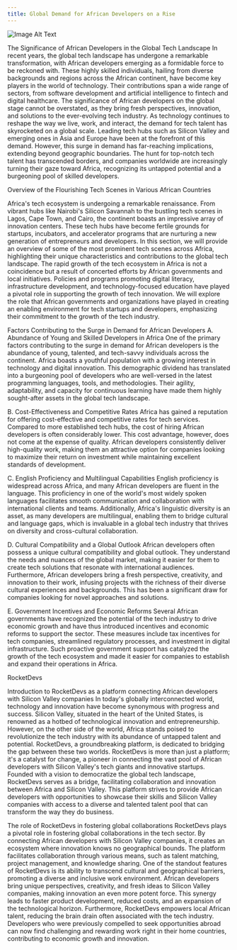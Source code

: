 ```yaml
---
title: Global Demand for African Developers on a Rise
---
```


![Image Alt Text](/blog/assets/article3/image1.jpeg#center)

The Significance of African Developers in the Global Tech Landscape
In recent years, the global tech landscape has undergone a remarkable transformation, with African developers emerging as a formidable force to be reckoned with. These highly skilled individuals, hailing from diverse backgrounds and regions across the African continent, have become key players in the world of technology. Their contributions span a wide range of sectors, from software development and artificial intelligence to fintech and digital healthcare. The significance of African developers on the global stage cannot be overstated, as they bring fresh perspectives, innovation, and solutions to the ever-evolving tech industry.
As technology continues to reshape the way we live, work, and interact, the demand for tech talent has skyrocketed on a global scale. Leading tech hubs such as Silicon Valley and emerging ones in Asia and Europe have been at the forefront of this demand. However, this surge in demand has far-reaching implications, extending beyond geographic boundaries. The hunt for top-notch tech talent has transcended borders, and companies worldwide are increasingly turning their gaze toward Africa, recognizing its untapped potential and a burgeoning pool of skilled developers.

Overview of the Flourishing Tech Scenes in Various African Countries

Africa's tech ecosystem is undergoing a remarkable renaissance. From vibrant hubs like Nairobi's Silicon Savannah to the bustling tech scenes in Lagos, Cape Town, and Cairo, the continent boasts an impressive array of innovation centers. These tech hubs have become fertile grounds for startups, incubators, and accelerator programs that are nurturing a new generation of entrepreneurs and developers. In this section, we will provide an overview of some of the most prominent tech scenes across Africa, highlighting their unique characteristics and contributions to the global tech landscape.
The rapid growth of the tech ecosystem in Africa is not a coincidence but a result of concerted efforts by African governments and local initiatives. Policies and programs promoting digital literacy, infrastructure development, and technology-focused education have played a pivotal role in supporting the growth of tech innovation. We will explore the role that African governments and organizations have played in creating an enabling environment for tech startups and developers, emphasizing their commitment to the growth of the tech industry.

Factors Contributing to the Surge in Demand for African Developers
A. Abundance of Young and Skilled Developers in Africa
One of the primary factors contributing to the surge in demand for African developers is the abundance of young, talented, and tech-savvy individuals across the continent. Africa boasts a youthful population with a growing interest in technology and digital innovation. This demographic dividend has translated into a burgeoning pool of developers who are well-versed in the latest programming languages, tools, and methodologies. Their agility, adaptability, and capacity for continuous learning have made them highly sought-after assets in the global tech landscape.

B. Cost-Effectiveness and Competitive Rates
Africa has gained a reputation for offering cost-effective and competitive rates for tech services. Compared to more established tech hubs, the cost of hiring African developers is often considerably lower. This cost advantage, however, does not come at the expense of quality. African developers consistently deliver high-quality work, making them an attractive option for companies looking to maximize their return on investment while maintaining excellent standards of development.

C. English Proficiency and Multilingual Capabilities
English proficiency is widespread across Africa, and many African developers are fluent in the language. This proficiency in one of the world's most widely spoken languages facilitates smooth communication and collaboration with international clients and teams. Additionally, Africa's linguistic diversity is an asset, as many developers are multilingual, enabling them to bridge cultural and language gaps, which is invaluable in a global tech industry that thrives on diversity and cross-cultural collaboration.

D. Cultural Compatibility and a Global Outlook
African developers often possess a unique cultural compatibility and global outlook. They understand the needs and nuances of the global market, making it easier for them to create tech solutions that resonate with international audiences. Furthermore, African developers bring a fresh perspective, creativity, and innovation to their work, infusing projects with the richness of their diverse cultural experiences and backgrounds. This has been a significant draw for companies looking for novel approaches and solutions.

E. Government Incentives and Economic Reforms
Several African governments have recognized the potential of the tech industry to drive economic growth and have thus introduced incentives and economic reforms to support the sector. These measures include tax incentives for tech companies, streamlined regulatory processes, and investment in digital infrastructure. Such proactive government support has catalyzed the growth of the tech ecosystem and made it easier for companies to establish and expand their operations in Africa.

RocketDevs

Introduction to RocketDevs as a platform connecting African developers with Silicon Valley companies
In today's globally interconnected world, technology and innovation have become synonymous with progress and success. Silicon Valley, situated in the heart of the United States, is renowned as a hotbed of technological innovation and entrepreneurship. However, on the other side of the world, Africa stands poised to revolutionize the tech industry with its abundance of untapped talent and potential. RocketDevs, a groundbreaking platform, is dedicated to bridging the gap between these two worlds.
RocketDevs is more than just a platform; it's a catalyst for change, a pioneer in connecting the vast pool of African developers with Silicon Valley's tech giants and innovative startups. Founded with a vision to democratize the global tech landscape, RocketDevs serves as a bridge, facilitating collaboration and innovation between Africa and Silicon Valley. This platform strives to provide African developers with opportunities to showcase their skills and Silicon Valley companies with access to a diverse and talented talent pool that can transform the way they do business.

The role of RocketDevs in fostering global collaborations
RocketDevs plays a pivotal role in fostering global collaborations in the tech sector. By connecting African developers with Silicon Valley companies, it creates an ecosystem where innovation knows no geographical bounds. The platform facilitates collaboration through various means, such as talent matching, project management, and knowledge sharing.
One of the standout features of RocketDevs is its ability to transcend cultural and geographical barriers, promoting a diverse and inclusive work environment. African developers bring unique perspectives, creativity, and fresh ideas to Silicon Valley companies, making innovation an even more potent force. This synergy leads to faster product development, reduced costs, and an expansion of the technological horizon.
Furthermore, RocketDevs empowers local African talent, reducing the brain drain often associated with the tech industry. Developers who were previously compelled to seek opportunities abroad can now find challenging and rewarding work right in their home countries, contributing to economic growth and innovation.
